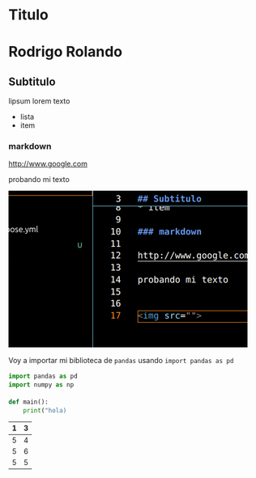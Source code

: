 # Titulo
# Rodrigo Rolando

## Subtitulo

lipsum lorem texto

* lista
* item

### markdown

http://www.google.com

probando mi texto


<img src="imagenes/captura.png">

Voy a importar mi biblioteca de  `pandas` usando  `import pandas as pd` 

```python
import pandas as pd
import numpy as np

def main():
    print("hola)
```


| 1 | 3 |
|---|---|
| 5 | 4 |
| 5 | 6 |
| 5 | 5 |